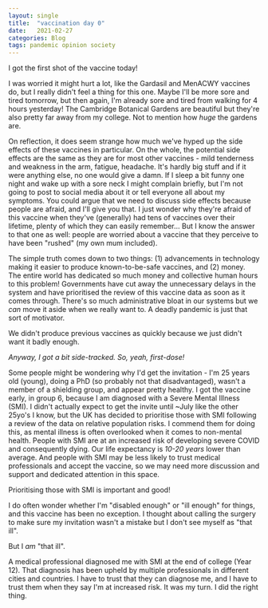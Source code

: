 ```yaml
---
layout: single
title:  "vaccination day 0"
date:   2021-02-27
categories: Blog
tags: pandemic opinion society
---
```


I got the first shot of the vaccine today!

I was worried it might hurt a lot, like the Gardasil and MenACWY vaccines do,
but I really didn't feel a thing for this one. Maybe I'll be more sore and tired
tomorrow, but then again, I'm already sore and tired from walking for 4 hours
yesterday! The Cambridge Botanical Gardens are beautiful but they're also pretty
far away from my college. Not to mention how *huge* the gardens are.

On reflection, it does seem strange how much we've hyped up the side effects
of these vaccines in particular. On the whole, the potential side effects are
the same as they are for most other vaccines - mild tenderness and weakness in
the arm, fatigue, headache. It's hardly big stuff and if it were anything else,
no one would give a damn. If I sleep a bit funny one night and wake up with a
sore neck I might complain briefly, but I'm not going to post to social media
about it or tell everyone all about my symptoms. You could argue that we need
to discuss side effects because people are afraid, and I'll give you that. I
just wonder why they're afraid of this vaccine when they've (generally) had tens
of vaccines over their lifetime, plenty of which they can easily remember...
But I know the answer to that one as well: people are worried about a vaccine
that they perceive to have been "rushed" (my own mum included).

The simple truth comes down to two things: (1) advancements in technology
making it easier to produce known-to-be-safe vaccines, and (2) money. The entire
world has dedicated so much money and collective human hours to this problem!
Governments have cut away the unnecessary delays in the system and have prioritised
the review of this vaccine data as soon as it comes through. There's so much
administrative bloat in our systems but we *can* move it aside when we
really want to. A deadly pandemic is just that sort of motivator.

We didn't produce previous vaccines as quickly because we just didn't want it
badly enough.

*Anyway, I got a bit side-tracked. So, yeah, first-dose!*

Some people might be wondering why I'd get the invitation - I'm 25
years old (young), doing a PhD (so probably not that disadvantaged), wasn't a
member of a shielding group, and appear pretty healthy. I got the vaccine early,
in group 6, because I am diagnosed with a Severe Mental Illness (SMI). I didn't
actually expect to get the invite until ~July like the other 25yo's I know, but
the UK has decided to prioritise those with SMI following a review of the data
on relative population risks. I commend them for doing this, as mental illness
is often overlooked when it comes to non-mental health. People with SMI are at
an increased risk of developing severe COVID and consequently dying. Our life
expectancy is *10-20 years* lower than average. And people with SMI may
be less likely to trust medical professionals and accept the vaccine, so we may
need more discussion and support and dedicated attention in this space.

Prioritising those with SMI is important and good!

I do often wonder whether I'm "disabled enough" or "ill enough" for things,
and this vaccine has been no exception. I thought about calling the surgery to
make sure my invitation wasn't a mistake but I don't see myself as "that ill".

But I *am* "that ill".

A medical professional diagnosed me with SMI at the end of college (Year 12).
That diagnosis has been upheld by multiple professionals in different cities and
countries. I have to trust that they can diagnose me, and I have to trust them
when they say I'm at increased risk. It was my turn. I did the right thing.
